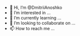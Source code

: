 - 👋 Hi, I’m @DmitriiAnoshko
- 👀 I’m interested in ...
- 🌱 I’m currently learning ...
- 💞️ I’m looking to collaborate on ...
- 📫 How to reach me ...

<!---
DmitriiAnoshko/DmitriiAnoshko is a ✨ special ✨ repository because its `README.md` (this file) appears on your GitHub profile.
You can click the Preview link to take a look at your changes.
--->
